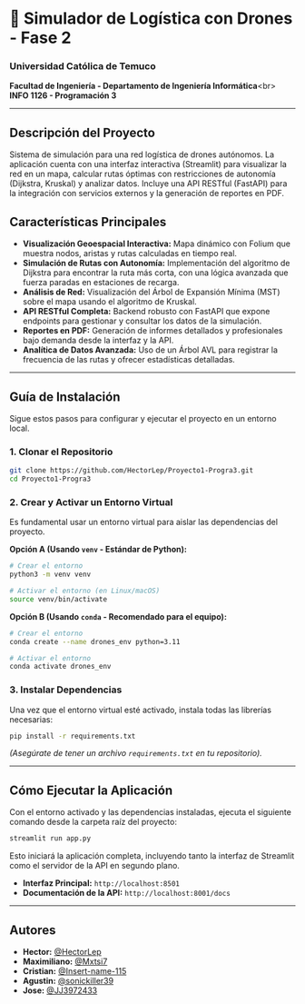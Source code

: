 
# 🚁 Simulador de Logística con Drones - Fase 2

### Universidad Católica de Temuco

**Facultad de Ingeniería - Departamento de Ingeniería Informática**\<br\>
**INFO 1126 - Programación 3**

-----

## Descripción del Proyecto

Sistema de simulación para una red logística de drones autónomos. La aplicación cuenta con una interfaz interactiva (Streamlit) para visualizar la red en un mapa, calcular rutas óptimas con restricciones de autonomía (Dijkstra, Kruskal) y analizar datos. Incluye una API RESTful (FastAPI) para la integración con servicios externos y la generación de reportes en PDF.

## Características Principales

  * **Visualización Geoespacial Interactiva:** Mapa dinámico con Folium que muestra nodos, aristas y rutas calculadas en tiempo real.
  * **Simulación de Rutas con Autonomía:** Implementación del algoritmo de Dijkstra para encontrar la ruta más corta, con una lógica avanzada que fuerza paradas en estaciones de recarga.
  * **Análisis de Red:** Visualización del Árbol de Expansión Mínima (MST) sobre el mapa usando el algoritmo de Kruskal.
  * **API RESTful Completa:** Backend robusto con FastAPI que expone endpoints para gestionar y consultar los datos de la simulación.
  * **Reportes en PDF:** Generación de informes detallados y profesionales bajo demanda desde la interfaz y la API.
  * **Analítica de Datos Avanzada:** Uso de un Árbol AVL para registrar la frecuencia de las rutas y ofrecer estadísticas detalladas.

-----

## Guía de Instalación

Sigue estos pasos para configurar y ejecutar el proyecto en un entorno local.

### 1\. Clonar el Repositorio

```bash
git clone https://github.com/HectorLep/Proyecto1-Progra3.git
cd Proyecto1-Progra3
```

### 2\. Crear y Activar un Entorno Virtual

Es fundamental usar un entorno virtual para aislar las dependencias del proyecto.

**Opción A (Usando `venv` - Estándar de Python):**

```bash
# Crear el entorno
python3 -m venv venv

# Activar el entorno (en Linux/macOS)
source venv/bin/activate
```

**Opción B (Usando `conda` - Recomendado para el equipo):**

```bash
# Crear el entorno
conda create --name drones_env python=3.11

# Activar el entorno
conda activate drones_env
```

### 3\. Instalar Dependencias

Una vez que el entorno virtual esté activado, instala todas las librerías necesarias:

```bash
pip install -r requirements.txt
```

*(Asegúrate de tener un archivo `requirements.txt` en tu repositorio).*

-----

## Cómo Ejecutar la Aplicación

Con el entorno activado y las dependencias instaladas, ejecuta el siguiente comando desde la carpeta raíz del proyecto:

```bash
streamlit run app.py
```

Esto iniciará la aplicación completa, incluyendo tanto la interfaz de Streamlit como el servidor de la API en segundo plano.

  * **Interfaz Principal:** `http://localhost:8501`
  * **Documentación de la API:** `http://localhost:8001/docs`

-----

## Autores

  * **Hector:** [@HectorLep](https://github.com/HectorLep)
  * **Maximiliano:** [@Mxtsi7](https://github.com/Mxtsi7)
  * **Cristian:** [@Insert-name-115](https://github.com/Insert-name-115)
  * **Agustin:** [@sonickiller39](https://github.com/sonickiller39)
  * **Jose:** [@JJ3972433](https://github.com/JJ3972433)
